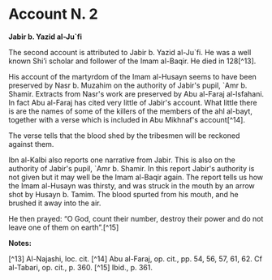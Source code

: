 Account N. 2
============

**Jabir b. Yazid al-Ju\`fi**

The second account is attributed to Jabir b. Yazid al-Ju\`fi. He was a
well known Shi’i scholar and follower of the Imam al-Baqir. He died in
128[^13].

His account of the martyrdom of the Imam al-Husayn seems to have been
preserved by Nasr b. Muzahim on the authority of Jabir's pupil, \`Amr b.
Shamir. Extracts from Nasr's work are preserved by Abu al-Faraj
al-Isfahani. In fact Abu al-Faraj has cited very little of Jabir's
account. What little there is are the names of some of the killers of
the members of the ahl al-bayt, together with a verse which is included
in Abu Mikhnaf's account[^14].

The verse tells that the blood shed by the tribesmen will be reckoned
against them.

Ibn al-Kalbi also reports one narrative from Jabir. This is also on the
authority of Jabir's pupil, \`Amr b. Shamir. In this report Jabir's
authority is not given but it may well be the Imam al-Baqir again. The
report tells us how the Imam al-Husayn was thirsty, and was struck in
the mouth by an arrow shot by Husayn b. Tamim. The blood spurted from
his mouth, and he brushed it away into the air.

He then prayed: “O God, count their number, destroy their power and do
not leave one of them on earth”.[^15]

**Notes:**

[^13] Al-Najashi, loc. cit.
[^14] Abu al-Faraj, op. cit., pp. 54, 56, 57, 61, 62. Cf al-Tabari, op.
cit., p. 360.
[^15] Ibid., p. 361.


